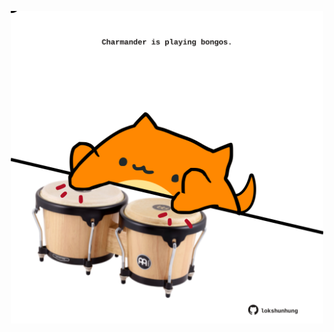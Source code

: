 <!-- built at 19/12/2023, 06:00:46 UTC -->
<p align="center">
  <img width="500" height="500" src="./ReadmeImage.svg">
</p>
